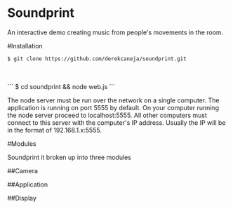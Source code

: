 Soundprint
===================

An interactive demo creating music from people's movements in the room.

#Installation
```
$ git clone https://github.com/derekcaneja/soundprint.git
```
<br>
<br>
```
$ cd soundprint && node web.js
```

The node server must be run over the network on a single computer.  The application is running on port 5555 by default.  On your computer running the node server proceed to localhost:5555.   All other computers must connect to this server with the computer's IP address.  Usually the IP will be in the format of 192.168.1.x:5555.

#Modules

Soundprint it broken up into three modules

##Camera

##Application

##Display

